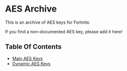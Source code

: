 # AES Archive
This is an archive of AES keys for Fortnite.

If you find a non-documented AES key, please add it here!

## Table Of Contents
- [Main AES Keys](https://github.com/Slushia/AES-Archive/tree/master/archive/main.md)
- [Dynamic AES Keys](https://github.com/Slushia/AES-Archive/tree/master/archive/dynamic)
